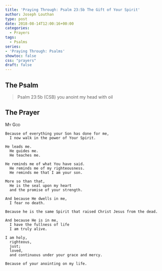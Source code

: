 ```yaml
---
title: 'Praying Through: Psalm 23:5b The Gift of Your Spirit'
author: Joseph Louthan
type: post
date: 2018-08-14T12:00:16+00:00
categories:
  - Prayers
tags:
  - Psalms
series:
- 'Praying Through: Psalms'
showtoc: false
css: "prayers"
draft: false
---
```

## The Psalm

>Psalm 23:5b (CSB) you anoint my head with oil

## The Prayer

<div style='font-variant: small-caps;'>
My God
</div>

```text
Because of everything your Son has done for me,
  I now walk in the power of Your Spirit.

He leads me.
  He guides me.
  He teaches me.

He reminds me of what You have said.
  He reminds me of my righteousness.
  He reminds me that I am your son.

More so than that,
  He is the seal upon my heart
  and the promise of your strength.

And because He dwells in me,
  I fear no death.

Because he is the same Spirit that raised Christ Jesus from the dead.

And because He is in me,
  I have the fullness of life
  I am truly alive.

I am holy,
  righteous,
  just;
  loved,
  and continuous under your grace and mercy.

Because of your anointing on my life.
```
